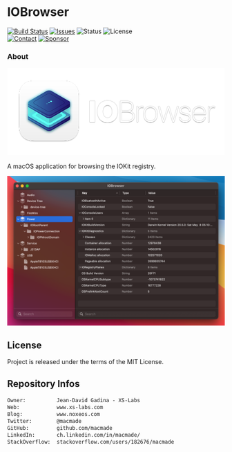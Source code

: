 IOBrowser
=========

[![Build Status](https://img.shields.io/github/workflow/status/macmade/IOBrowser/ci-mac?label=macOS&logo=apple)](https://github.com/macmade/IOBrowser/actions/workflows/ci-mac.yaml)
[![Issues](http://img.shields.io/github/issues/macmade/IOBrowser.svg?logo=github)](https://github.com/macmade/IOBrowser/issues)
![Status](https://img.shields.io/badge/status-active-brightgreen.svg?logo=git)
![License](https://img.shields.io/badge/license-mit-brightgreen.svg?logo=open-source-initiative)  
[![Contact](https://img.shields.io/badge/follow-@macmade-blue.svg?logo=twitter&style=social)](https://twitter.com/macmade)
[![Sponsor](https://img.shields.io/badge/sponsor-macmade-pink.svg?logo=github-sponsors&style=social)](https://github.com/sponsors/macmade)

### About

![Logo](Assets/Logo.png "Logo")

A macOS application for browsing the IOKit registry.

![Screenshot](Assets/Screenshot.png "Screenshot")

License
-------

Project is released under the terms of the MIT License.

Repository Infos
----------------

    Owner:          Jean-David Gadina - XS-Labs
    Web:            www.xs-labs.com
    Blog:           www.noxeos.com
    Twitter:        @macmade
    GitHub:         github.com/macmade
    LinkedIn:       ch.linkedin.com/in/macmade/
    StackOverflow:  stackoverflow.com/users/182676/macmade
